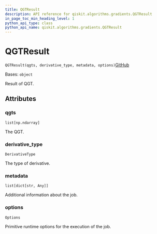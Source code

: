```yaml
---
title: QGTResult
description: API reference for qiskit.algorithms.gradients.QGTResult
in_page_toc_min_heading_level: 1
python_api_type: class
python_api_name: qiskit.algorithms.gradients.QGTResult
---
```


# QGTResult

<span id="qiskit.algorithms.gradients.QGTResult" />

`QGTResult(qgts, derivative_type, metadata, options)`[GitHub](https://github.com/qiskit/qiskit/tree/stable/0.24/qiskit/algorithms/gradients/qgt_result.py "view source code")

Bases: `object`

Result of QGT.

## Attributes

<span id="qiskit.algorithms.gradients.QGTResult.qgts" />

### qgts

`list[np.ndarray]`

The QGT.

<span id="qiskit.algorithms.gradients.QGTResult.derivative_type" />

### derivative\_type

`DerivativeType`

The type of derivative.

<span id="qiskit.algorithms.gradients.QGTResult.metadata" />

### metadata

`list[dict[str, Any]]`

Additional information about the job.

<span id="qiskit.algorithms.gradients.QGTResult.options" />

### options

`Options`

Primitive runtime options for the execution of the job.

